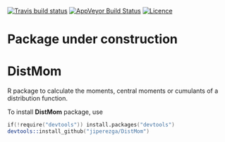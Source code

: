[![Travis build status](https://travis-ci.org/jiperezga/mccullagh.svg?branch=master)](https://travis-ci.org/jiperezga/DistMom)
[![AppVeyor Build Status](https://ci.appveyor.com/api/projects/status/github/jiperezga/mccullagh?branch=master&svg=true)](https://ci.appveyor.com/project/jiperezga/DistMom)
[![Licence](https://img.shields.io/badge/licence-GPL--3-blue.svg)](https://www.gnu.org/licenses/gpl-3.0.en.html)

# Package under construction

# DistMom
R package to calculate the moments, central moments or cumulants of a distribution function.

To install **DistMom** package, use

```s
if(!require("devtools")) install.packages("devtools")
devtools::install_github("jiperezga/DistMom")
```
